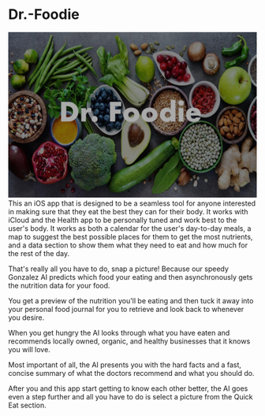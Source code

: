 # Dr.-Foodie
![Header Image](https://github.com/Aries-Sciences-LLC/Dr.-Foodie/blob/master/HeaderImage.jpg)
This an iOS app that is designed to be a seamless tool for anyone interested in making sure that they eat the best they can for their body. It works with iCloud and the Health app to be personally tuned and work best to the user's body. It works as both a calendar for the user's day-to-day meals, a map to suggest the best possible places for them to get the most nutrients, and a data section to show them what they need to eat and how much for the rest of the day.

That's really all you have to do, snap a picture! Because our speedy Gonzalez AI predicts which food your eating and then asynchronously gets the nutrition data for your food.

You get a preview of the nutrition you'll be eating and then tuck it away into your personal food journal for you to retrieve and look back to whenever you desire.

When you get hungry the AI looks through what you have eaten and recommends locally owned, organic, and healthy businesses that it knows you will love.

Most important of all, the AI presents you with the hard facts and a fast, concise summary of what the doctors recommend and what you should do.

After you and this app start getting to know each other better, the AI goes even a step further and all you have to do is select a picture from the Quick Eat section.

